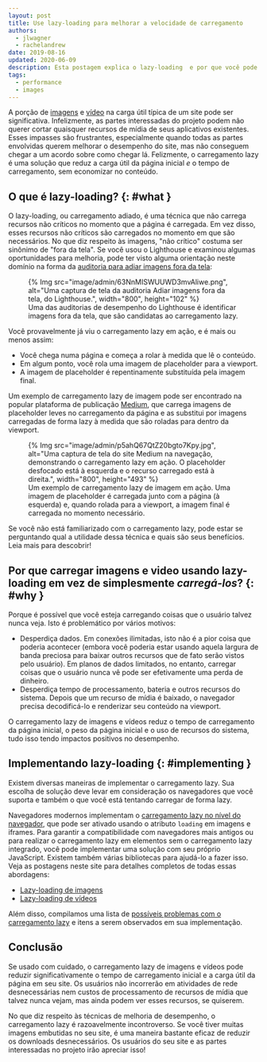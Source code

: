```yaml
---
layout: post
title: Use lazy-loading para melhorar a velocidade de carregamento
authors:
  - jlwagner
  - rachelandrew
date: 2019-08-16
updated: 2020-06-09
description: Esta postagem explica o lazy-loading  e por que você pode querer carregar  elementos no seu site usando lazy-loading.
tags:
  - performance
  - images
---
```


A porção de [imagens](http://beta.httparchive.org/reports/state-of-images?start=earliest&end=latest) e [vídeo](http://beta.httparchive.org/reports/page-weight#bytesVideo) na carga útil típica de um site pode ser significativa. Infelizmente, as partes interessadas do projeto podem não querer cortar quaisquer recursos de mídia de seus aplicativos existentes. Esses impasses são frustrantes, especialmente quando todas as partes envolvidas querem melhorar o desempenho do site, mas não conseguem chegar a um acordo sobre como chegar lá. Felizmente, o carregamento lazy é uma solução que reduz a carga útil da página inicial *e* o tempo de carregamento, sem economizar no conteúdo.

## O que é lazy-loading? {: #what }

O lazy-loading, ou carregamento adiado, é uma técnica que não carrega recursos não críticos no momento que a página é carregada. Em vez disso, esses recursos não críticos são carregados no momento em que são necessários. No que diz respeito às imagens, "não crítico" costuma ser sinônimo de "fora da tela". Se você usou o Lighthouse e examinou algumas oportunidades para melhoria, pode ter visto alguma orientação neste domínio na forma da [auditoria para adiar imagens fora da tela](/offscreen-images/):

<figure>   {% Img src="image/admin/63NnMISWUUWD3mvAliwe.png", alt="Uma captura de tela da auditoria Adiar imagens fora da tela, do Lighthouse.", width="800", height="102" %}   <figcaption>Uma das auditorias de desempenho do Lighthouse é identificar imagens fora da tela, que são candidatas ao carregamento lazy.</figcaption></figure>

Você provavelmente já viu o carregamento lazy em ação, e é mais ou menos assim:

- Você chega numa página e começa a rolar à medida que lê o conteúdo.
- Em algum ponto, você rola uma imagem de placeholder para a viewport.
- A imagem de placeholder é repentinamente substituída pela imagem final.

Um exemplo de carregamento lazy de imagem pode ser encontrado na popular plataforma de publicação [Medium](https://medium.com/), que carrega imagens de placeholder leves no carregamento da página e as substitui por imagens carregadas de forma lazy à medida que são roladas para dentro da viewport.

<figure>   {% Img src="image/admin/p5ahQ67QtZ20bgto7Kpy.jpg", alt="Uma captura de tela do site Medium na navegação, demonstrando o carregamento lazy em ação. O placeholder desfocado está à esquerda e o recurso carregado está à direita.", width="800", height="493" %}   <figcaption>Um exemplo de carregamento lazy de imagem em ação. Uma imagem de placeholder é carregada junto com a página (à esquerda) e, quando rolada para a viewport, a imagem final é carregada no momento necessário.</figcaption></figure>

Se você não está familiarizado com o carregamento lazy, pode estar se perguntando qual a utilidade dessa técnica e quais são seus benefícios. Leia mais para descobrir!

## Por que carregar imagens e video usando lazy-loading em vez de simplesmente *carregá-los*? {: #why }

Porque é possível que você esteja carregando coisas que o usuário talvez nunca veja. Isto é problemático por vários motivos:

- Desperdiça dados. Em conexões ilimitadas, isto não é a pior coisa que poderia acontecer (embora você poderia estar usando aquela largura de banda preciosa para baixar outros recursos que de fato serão vistos pelo usuário). Em planos de dados limitados, no entanto, carregar coisas que o usuário nunca vê pode ser efetivamente uma perda de dinheiro.
- Desperdiça tempo de processamento, bateria e outros recursos do sistema. Depois que um recurso de mídia é baixado, o navegador precisa decodificá-lo e renderizar seu conteúdo na viewport.

O carregamento lazy de imagens e vídeos reduz o tempo de carregamento da página inicial, o peso da página inicial e o uso de recursos do sistema, tudo isso tendo impactos positivos no desempenho.

## Implementando lazy-loading {: #implementing }

Existem diversas maneiras de implementar o carregamento lazy. Sua escolha de solução deve levar em consideração os navegadores que você suporta e também o que você está tentando carregar de forma lazy.

Navegadores modernos implementam o [carregamento lazy no nível do navegador](/browser-level-image-lazy-loading/), que pode ser ativado usando o atributo `loading` em imagens e iframes. Para garantir a compatibilidade com navegadores mais antigos ou para realizar o carregamento lazy em elementos sem o carregamento lazy integrado, você pode implementar uma solução com seu próprio JavaScript. Existem também várias bibliotecas para ajudá-lo a fazer isso. Veja as postagens neste site para detalhes completos de todas essas abordagens:

- [Lazy-loading de imagens](/lazy-loading-images/)
- [Lazy-loading de vídeos](/lazy-loading-video/)

Além disso, compilamos uma lista de [possíveis problemas com o carregamento lazy](/lazy-loading-best-practices) e itens a serem observados em sua implementação.

## Conclusão

Se usado com cuidado, o carregamento lazy de imagens e vídeos pode reduzir significativamente o tempo de carregamento inicial e a carga útil da página em seu site. Os usuários não incorrerão em atividades de rede desnecessárias nem custos de processamento de recursos de mídia que talvez nunca vejam, mas ainda podem ver esses recursos, se quiserem.

No que diz respeito às técnicas de melhoria de desempenho, o carregamento lazy é razoavelmente incontroverso. Se você tiver muitas imagens embutidas no seu site, é uma maneira bastante eficaz de reduzir os downloads desnecessários. Os usuários do seu site e as partes interessadas no projeto irão apreciar isso!
